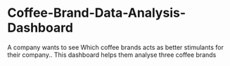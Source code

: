 # Coffee-Brand-Data-Analysis-Dashboard
A company wants to see Which coffee brands acts as better stimulants for their company.. This dashboard helps them analyse three coffee brands
